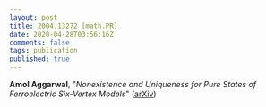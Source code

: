 ```yaml
---
layout: post
title: 2004.13272 [math.PR]
date: 2020-04-28T03:56:16Z
comments: false
tags: publication
published: true
---
```


<b>Amol Aggarwal</b>, "<i>Nonexistence and Uniqueness for Pure States of Ferroelectric Six-Vertex  Models</i>" ([arXiv](http://arxiv.org/abs/2004.13272v2))
